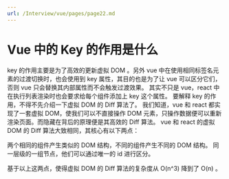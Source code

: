 ```yaml
---
url: /Interview/vue/pages/page22.md
---
```

# Vue 中的 Key 的作用是什么

key 的作用主要是为了高效的更新虚拟 DOM 。另外 vue 中在使用相同标签名元素的过渡切换时，也会使用到 key 属性，其目的也是为了让 vue 可以区分它们，否则 vue 只会替换其内部属性而不会触发过渡效果。
其实不只是 vue，react 中在执行列表渲染时也会要求给每个组件添加上 key 这个属性。
要解释 key 的作用，不得不先介绍一下虚拟 DOM 的 Diff 算法了。
我们知道，vue 和 react 都实现了一套虚拟 DOM，使我们可以不直接操作 DOM 元素，只操作数据便可以重新渲染页面。而隐藏在背后的原理便是其高效的 Diff 算法。
vue 和 react 的虚拟 DOM 的 Diff 算法大致相同，其核心有以下两点：

两个相同的组件产生类似的 DOM 结构，不同的组件产生不同的 DOM 结构。
同一层级的一组节点，他们可以通过唯一的 id 进行区分。

基于以上这两点，使得虚拟 DOM 的 Diff 算法的复杂度从 O(n^3) 降到了 O(n) 。
